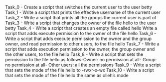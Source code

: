 Task_0 - Create a script that switches the current user to the user betty
Task_1 - Write a script that prints the effective username of the current user
Task_2 - Write a script that prints all the groups the current user is part of
Task_3 - Write a script that changes the owner of the file hello to the user betty
Task_4 - Write a script that creates an empty file called hello
Write a script that adds execute permission to the owner of the file hello
Task_6 - Write a script that adds execute permission to the owner and the group owner, and read permission to other users, to the file hello
Task_7 - Write a script that adds execution permission to the owner, the group owner and the other users, to the file hello
Task_8 - Write a script that sets the permission to the file hello as follows-Owner: no permission at all- Group: no permission at all- Other users: all the permissions
Task_9 - Write a script that sets the mode of the file hello to -rwxr-x-wx
Task_10 - Write a script that sets the mode of the file hello the same as olleh’s mode
